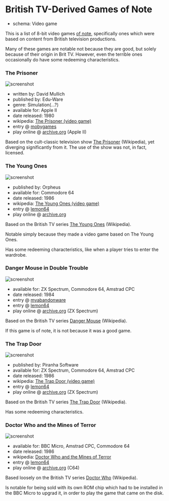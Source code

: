 British TV-Derived Games of Note
================================

*   schema: Video game

This is a list of 8-bit video games [of note](A%20Note%20on%20Items%20of%20Note.md),
specifically ones which were based on content from British television productions.

Many of these games are notable not because they are good, but solely because
of their origin in Brit TV.  However, even the terrible ones occasionally do have
some redeeming characteristics.

### The Prisoner

![screenshot](https://static.catseye.tc/archive/www.filfre.net/wp-content%252Fuploads%252F2011%252F11%252FPrisoner-The-_000000007.png)

*   written by: David Mullich
*   published by: Edu-Ware
*   genre: Simulation(...?)
*   available for: Apple II
*   date released: 1980
*   wikipedia: [The Prisoner (video game)](https://en.wikipedia.org/wiki/The_Prisoner_(video_game))
*   entry @ [mobygames](https://www.mobygames.com/game/prisoner)
*   play online @ [archive.org](https://archive.org/details/ThePrisonerv110SoftSmith4amCrack) (Apple II)

Based on the cult-classic television show [The Prisoner](https://en.wikipedia.org/wiki/The_Prisoner) (Wikipedia),
yet diverging significantly from it.  The use of the show was not, in fact, licensed.

### The Young Ones

![screenshot](https://www.lemon64.com/games/screenshots/young_ones_02.png)

*   published by: Orpheus
*   available for: Commodore 64
*   date released: 1986
*   wikipedia: [The Young Ones (video game)](https://en.wikipedia.org/wiki/The_Young_Ones_(video_game))
*   entry @ [lemon64](https://www.lemon64.com/?game_id=2943)
*   play online @ [archive.org](https://archive.org/details/d64_Young_Ones_The_1986_Orpheus)

Based on the British TV series [The Young Ones](https://en.wikipedia.org/wiki/The_Young_Ones_(TV_series)) (Wikipedia).

Notable simply because they made a video game based on The Young Ones.

Has some redeeming characteristics, like when a player tries to enter the wardrobe.

### Danger Mouse in Double Trouble

![screenshot](https://www.lemon64.com/games/screenshots/danger_mouse_02.png)

*   available for: ZX Spectrum, Commodore 64, Amstrad CPC
*   date released: 1984
*   entry @ [myabandonware](https://www.myabandonware.com/game/danger-mouse-in-double-trouble-4s3)
*   entry @ [lemon64](https://www.lemon64.com/?game_id=2943)
*   play online @ [archive.org](https://archive.org/details/zx_Danger_Mouse_in_Double_Trouble_1984_Creative_Sparks_a) (ZX Spectrum)

Based on the British TV series [Danger Mouse](https://en.wikipedia.org/wiki/Danger_Mouse_(1981_TV_series)) (Wikipedia).

If this game is of note, it is not because it was a good game.

### The Trap Door

![screenshot](https://www.lemon64.com/games/screenshots/trapdoor_02.png)

*   published by: Piranha Software
*   available for: ZX Spectrum, Commodore 64, Amstrad CPC
*   date released: 1986
*   wikipedia: [The Trap Door (video game)](https://en.wikipedia.org/wiki/The_Trap_Door_(video_game))
*   entry @ [lemon64](https://www.lemon64.com/?game_id=2943)
*   play online @ [archive.org](https://archive.org/details/zx_Trap_Door_The_1986_Piranha) (ZX Spectrum)

Based on the British TV series [The Trap Door](https://en.wikipedia.org/wiki/The_Trap_Door) (Wikipedia).

Has some redeeming characteristics.

### Doctor Who and the Mines of Terror

![screenshot](https://www.lemon64.com/games/screenshots/doctor_who_and_the_mines_of_terror_03.png)

*   available for: BBC Micro, Amstrad CPC, Commodore 64
*   date released: 1986
*   wikipedia: [Doctor Who and the Mines of Terror](https://en.wikipedia.org/wiki/Doctor_Who_and_the_Mines_of_Terror)
*   entry @ [lemon64](https://www.lemon64.com/?game_id=2943)
*   play online @ [archive.org](https://archive.org/details/Doctor_Who_and_the_Mines_of_Terror_1986_Micropower) (C64)

Based loosely on the British TV series [Doctor Who](https://en.wikipedia.org/wiki/Doctor_Who) (Wikipedia).

Is notable for being sold with its own ROM chip which had to be installed in the BBC Micro to upgrad it,
in order to play the game that came on the disk.
